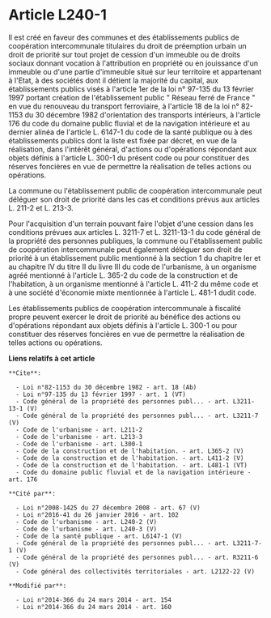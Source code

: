 # Article L240-1

Il est créé en faveur des communes et des établissements publics de coopération intercommunale titulaires du droit de
préemption urbain un droit de priorité sur tout projet de cession d'un immeuble ou de droits sociaux donnant vocation à
l'attribution en propriété ou en jouissance d'un immeuble ou d'une partie d'immeuble situé sur leur territoire et appartenant
à l'Etat, à des sociétés dont il détient la majorité du capital, aux établissements publics visés à l'article 1er de la loi
n° 97-135 du 13 février 1997 portant création de l'établissement public " Réseau ferré de France " en vue du renouveau du
transport ferroviaire, à l'article 18 de la loi n° 82-1153 du 30 décembre 1982 d'orientation des transports intérieurs, à
l'article 176 du code du domaine public fluvial et de la navigation intérieure et au dernier alinéa de l'article L. 6147-1 du
code de la santé publique ou à des établissements publics dont la liste est fixée par décret, en vue de la réalisation, dans
l'intérêt général, d'actions ou d'opérations répondant aux objets définis à l'article L. 300-1 du présent code ou pour
constituer des réserves foncières en vue de permettre la réalisation de telles actions ou opérations. 

La commune ou l'établissement public de coopération intercommunale peut déléguer son droit de priorité dans les cas et
conditions prévus aux articles L. 211-2 et L. 213-3. 

Pour l'acquisition d'un terrain pouvant faire l'objet d'une cession dans les conditions prévues aux articles L. 3211-7 et L.
3211-13-1 du code général de la propriété des personnes publiques, la commune ou l'établissement public de coopération
intercommunale peut également déléguer son droit de priorité à un établissement public mentionné à la section 1 du chapitre
Ier et au chapitre IV du titre II du livre III du code de l'urbanisme, à un organisme agréé mentionné à l'article L. 365-2 du
code de la construction et de l'habitation, à un organisme mentionné à l'article L. 411-2 du même code et à une société
d'économie mixte mentionnée à l'article L. 481-1 dudit code. 

Les établissements publics de coopération intercommunale à fiscalité propre peuvent exercer le droit de priorité au bénéfice
des actions ou d'opérations répondant aux objets définis à l'article L. 300-1 ou pour constituer des réserves foncières en
vue de permettre la réalisation de telles actions ou opérations.

**Liens relatifs à cet article**

	**Cite**:

	  - Loi n°82-1153 du 30 décembre 1982 - art. 18 (Ab)
	  - Loi n°97-135 du 13 février 1997 - art. 1 (VT)
	  - Code général de la propriété des personnes publ... - art. L3211-13-1 (V)
	  - Code général de la propriété des personnes publ... - art. L3211-7 (V)
	  - Code de l'urbanisme - art. L211-2
	  - Code de l'urbanisme - art. L213-3
	  - Code de l'urbanisme - art. L300-1
	  - Code de la construction et de l'habitation. - art. L365-2 (V)
	  - Code de la construction et de l'habitation. - art. L411-2 (V)
	  - Code de la construction et de l'habitation. - art. L481-1 (VT)
	  - Code du domaine public fluvial et de la navigation intérieure - art. 176

	**Cité par**:

	  - Loi n°2008-1425 du 27 décembre 2008 - art. 67 (V)
	  - Loi n°2016-41 du 26 janvier 2016 - art. 102
	  - Code de l'urbanisme - art. L240-2 (V)
	  - Code de l'urbanisme - art. L240-3 (V)
	  - Code de la santé publique - art. L6147-1 (V)
	  - Code général de la propriété des personnes publ... - art. L3211-7-1 (V)
	  - Code général de la propriété des personnes publ... - art. R3211-6 (V)
	  - Code général des collectivités territoriales - art. L2122-22 (V)

	**Modifié par**:

	  - Loi n°2014-366 du 24 mars 2014 - art. 154
	  - Loi n°2014-366 du 24 mars 2014 - art. 160
